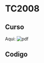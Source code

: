 # TC2008

## Curso

Aqui: ![pdf](https://drive.google.com/drive/folders/1BQ4b9J9Hzsgf-mjIgFpz6PkmL_GQVCzI)

## Codigo

